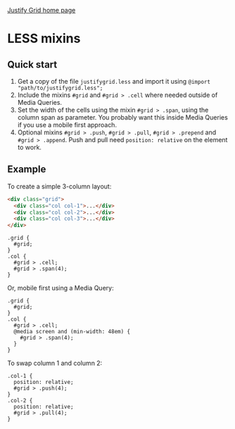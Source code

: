 [Justify Grid home page](http://justifygrid.com/)

# LESS mixins

## Quick start

1. Get a copy of the file `justifygrid.less` and import it using `@import
   "path/to/justifygrid.less";`
2. Include the mixins `#grid` and `#grid > .cell` where needed outside of
   Media Queries.
3. Set the width of the cells using the mixin `#grid > .span`, using the column
   span as parameter. You probably want this inside Media Queries if you use a
   mobile first approach.
4. Optional mixins `#grid > .push`, `#grid > .pull`, `#grid > .prepend` and
   `#grid > .append`. Push and pull need `position: relative` on the element to
   work.

## Example

To create a simple 3-column layout:

```html
<div class="grid">
  <div class="col col-1">...</div>
  <div class="col col-2">...</div>
  <div class="col col-3">...</div>
</div>
```

```less
.grid {
  #grid;
}
.col {
  #grid > .cell;
  #grid > .span(4);
}
```

Or, mobile first using a Media Query:

```less
.grid {
  #grid;
}
.col {
  #grid > .cell;
  @media screen and (min-width: 48em) {
    #grid > .span(4);
  }
}
```

To swap column 1 and column 2:

```less
.col-1 {
  position: relative;
  #grid > .push(4);
}
.col-2 {
  position: relative;
  #grid > .pull(4);
}
```